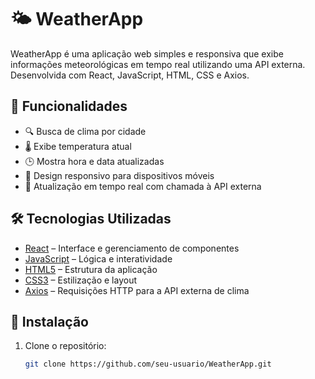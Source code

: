 # 🌤️ WeatherApp

WeatherApp é uma aplicação web simples e responsiva que exibe informações meteorológicas em tempo real utilizando uma API externa. Desenvolvida com React, JavaScript, HTML, CSS e Axios.

## 🚀 Funcionalidades

- 🔍 Busca de clima por cidade
- 🌡️ Exibe temperatura atual
- 🕒 Mostra hora e data atualizadas
- 📱 Design responsivo para dispositivos móveis
- 🔄 Atualização em tempo real com chamada à API externa

## 🛠️ Tecnologias Utilizadas

- [React](https://reactjs.org/) – Interface e gerenciamento de componentes
- [JavaScript](https://developer.mozilla.org/pt-BR/docs/Web/JavaScript) – Lógica e interatividade
- [HTML5](https://developer.mozilla.org/pt-BR/docs/Web/HTML) – Estrutura da aplicação
- [CSS3](https://developer.mozilla.org/pt-BR/docs/Web/CSS) – Estilização e layout
- [Axios](https://axios-http.com/) – Requisições HTTP para a API externa de clima



## 🔧 Instalação

1. Clone o repositório:
   ```bash
   git clone https://github.com/seu-usuario/WeatherApp.git
